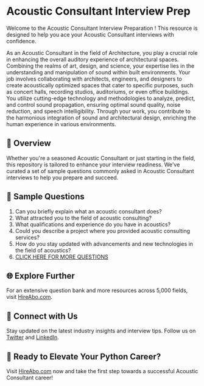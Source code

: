 # Acoustic Consultant Interview Prep

Welcome to the Acoustic Consultant Interview Preparation ! This resource is designed to help you ace your Acoustic Consultant interviews with confidence.

As an Acoustic Consultant in the field of Architecture, you play a crucial role in enhancing the overall auditory experience of architectural spaces. Combining the realms of art, design, and science, your expertise lies in the understanding and manipulation of sound within built environments. Your job involves collaborating with architects, engineers, and designers to create acoustically optimized spaces that cater to specific purposes, such as concert halls, recording studios, auditoriums, or even office buildings. You utilize cutting-edge technology and methodologies to analyze, predict, and control sound propagation, ensuring optimal sound quality, noise reduction, and speech intelligibility. Through your work, you contribute to the harmonious integration of sound and architectural design, enriching the human experience in various environments.

## 🚀 Overview

Whether you're a seasoned Acoustic Consultant or just starting in the field, this repository is tailored to enhance your interview readiness. We've curated a set of sample questions commonly asked in Acoustic Consultant interviews to help you prepare and succeed.

## 📝 Sample Questions

1. Can you briefly explain what an acoustic consultant does?
2. What attracted you to the field of acoustic consulting?
3. What qualifications and experience do you have in acoustics?
4. Could you describe a project where you provided acoustic consulting services?
5. How do you stay updated with advancements and new technologies in the field of acoustics?
6. [CLICK HERE FOR MORE QUESTIONS](https://hireabo.com/job/6_3_21/Acoustic%20Consultant)

## 🌐 Explore Further

For an extensive question bank and more resources across 5,000 fields, visit [HireAbo.com](https://www.hireabo.com).

## 📱 Connect with Us

Stay updated on the latest industry insights and interview tips. Follow us on [Twitter](https://twitter.com/hireabo) and [LinkedIn](https://www.linkedin.com/in/hire-abo-3609972a8/).

## 🚀 Ready to Elevate Your Python Career?

Visit [HireAbo.com](https://www.hireabo.com) now and take the first step towards a successful Acoustic Consultant career!